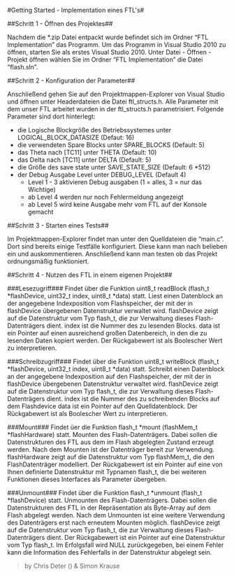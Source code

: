 #Getting Started - Implementation eines FTL's#

##Schritt 1 - Öffnen des Projektes##

Nachdem die *.zip Datei entpackt wurde befindet sich im Ordner “FTL Implementation” das Programm. 
Um das Programm in Visual Studio 2010 zu öffnen, starten Sie als erstes Visual Studio 2010.
Unter Datei - Öffnen - Projekt öffnen wählen Sie im Ordner “FTL Implementation” die Datei “flash.sln”.

##Schritt 2 - Konfiguration der Parameter##

Anschließend gehen Sie auf den Projektmappen-Explorer von Visual Studio und öffnen unter Headerdateien die Datei ftl_structs.h.
Alle Parameter mit dem unser FTL arbeitet wurden in der ftl_structs.h parametrisiert.
Folgende Parameter sind dort hinterlegt:

* die Logische Blockgröße des Betriebssystemes unter LOGICAL_BLOCK_DATASIZE (Defaut: 16)
* die verwendeten Spare Blocks unter SPARE_BLOCKS (Default: 5)
* das Theta nach [TC11] unter THETA (Default: 10)
* das Delta nach [TC11] unter DELTA (Default: 5)
* die Größe des save state unter SAVE_STATE_SIZE (Default: 6 *512)
* der Debug Ausgabe Level unter DEBUG_LEVEL (Default 4)
	* Level 1 -  3 aktivieren Debug ausgaben (1 = alles, 3 = nur das Wichtige)
	* ab Level 4 werden nur noch Fehlermeldung angezeigt
	* ab Level 5 wird keine Ausgabe mehr vom FTL auf der Konsole gemacht

##Schritt 3 - Starten eines Tests##

Im Projektmappen-Explorer findet man unter den Quelldateien die “main.c”. Dort sind bereits einige Testfälle konfiguriert. Diese kann man nach belieben ein und auskommentieren. Anschließend kann man testen ob das Projekt ordnungsmäßig funktioniert.

##Schritt 4 - Nutzen des FTL in einem eigenen Projekt##

###Lesezugriff###
Findet über die Funktion uint8_t readBlock (flash_t *flashDevice, uint32_t index, uint8_t *data) statt.
Liest einen Datenblock an der angegebene Indexposition vom Flashspeicher, der mit der in flashDevice übergebenen Datenstruktur verwaltet wird. flashDevice zeigt auf die Datenstruktur vom Typ flash_t, die zur Verwaltung dieses Flash-Datenträgers dient. index ist die Nummer des zu lesenden Blocks. data ist ein Pointer auf einen ausreichend großen Datenbereich, in den die zu lesenden Daten kopiert werden. Der Rückgabewert ist als Boolescher Wert zu interpretieren.

###Schreibzugriff###
Findet über die Funktion uint8_t writeBlock (flash_t *flashDevice, uint32_t index, uint8_t *data) statt.
Schreibt einen Datenblock an der angegebene Indexposition auf den Flashspeicher, der mit der in flashDevice übergebenen Datenstruktur verwaltet wird. flashDevice zeigt auf die Datenstruktur vom Typ flash_t, die zur Verwaltung dieses Flash-Datenträgers dient. index ist die Nummer des zu schreibenden Blocks auf dem Flashdevice data ist ein Pointer auf den Quelldatenblock. Der Rückgabewert ist als Boolescher Wert zu interpretieren.

###Mount###
Findet üer die Funktion flash_t *mount (flashMem_t *flashHardware) statt.
Mounten des Flash-Datenträgers. Dabei sollen die Datenstrukturen des FTL aus dem im Flash abgelegten Zustand erzeugt werden. Nach dem Mounten ist der Datenträger bereit zur Verwendung. flashHardware zeigt auf die Datenstruktur vom Typ flashMem_t, die den FlashDatenträger modelliert. Der Rückgabewert ist ein Pointer auf eine von Ihnen definierte Datenstruktur mit Typnamen flash_t, die bei weiteren Funktionen dieses Interfaces als Parameter übergeben.

###Unmount###
Findet über die Funktion  flash_t *unmount (flash_t *flashDevice) statt.
Unmounten des Flash-Datenträgers. Dabei sollen die Datenstrukturen des FTL in der Repräsentation als Byte-Array auf dem Flash abgelegt werden. Nach dem Unmounten ist eine weitere Verwendung des Datenträgers erst nach erneutem Mounten möglich. flashDevice zeigt auf die Datenstruktur vom Typ flash_t, die zur Verwaltung dieses Flash-Datenträgers dient. Der Rückgabewert ist ein Pointer auf eine Datenstruktur vom Typ flash_t. Im Erfolgsfall wird NULL zurückgegeben, bei einem Fehler kann die Information des Fehlerfalls in der Datenstruktur abgelegt sein. 

>by Chris Deter () & Simon Krause